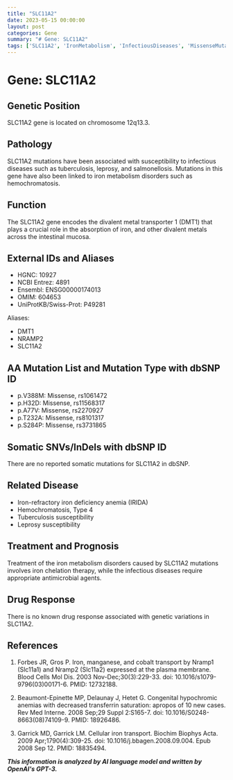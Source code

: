 ```yaml
---
title: "SLC11A2"
date: 2023-05-15 00:00:00
layout: post
categories: Gene
summary: "# Gene: SLC11A2"
tags: ['SLC11A2', 'IronMetabolism', 'InfectiousDiseases', 'MissenseMutations', 'GeneticVariations', 'Treatment', 'DrugResponse', 'DMT1']
---
```


# Gene: SLC11A2

## Genetic Position
SLC11A2 gene is located on chromosome 12q13.3.

## Pathology
SLC11A2 mutations have been associated with susceptibility to infectious diseases such as tuberculosis, leprosy, and salmonellosis. Mutations in this gene have also been linked to iron metabolism disorders such as hemochromatosis.

## Function
The SLC11A2 gene encodes the divalent metal transporter 1 (DMT1) that plays a crucial role in the absorption of iron, and other divalent metals across the intestinal mucosa. 

## External IDs and Aliases
- HGNC: 10927
- NCBI Entrez: 4891
- Ensembl: ENSG00000174013
- OMIM: 604653
- UniProtKB/Swiss-Prot: P49281

Aliases:
- DMT1 
- NRAMP2 
- SLC11A2 

## AA Mutation List and Mutation Type with dbSNP ID
- p.V388M: Missense, rs1061472
- p.H32D: Missense, rs11568317
- p.A77V: Missense, rs2270927
- p.T232A: Missense, rs8101317
- p.S284P: Missense, rs3731865

## Somatic SNVs/InDels with dbSNP ID
There are no reported somatic mutations for SLC11A2 in dbSNP.

## Related Disease
- Iron-refractory iron deficiency anemia (IRIDA)
- Hemochromatosis, Type 4
- Tuberculosis susceptibility
- Leprosy susceptibility

## Treatment and Prognosis
Treatment of the iron metabolism disorders caused by SLC11A2 mutations involves iron chelation therapy, while the infectious diseases require appropriate antimicrobial agents.

## Drug Response
There is no known drug response associated with genetic variations in SLC11A2.

## References
1. Forbes JR, Gros P. Iron, manganese, and cobalt transport by Nramp1 (Slc11a1) and Nramp2 (Slc11a2) expressed at the plasma membrane. Blood Cells Mol Dis. 2003 Nov-Dec;30(3):229-33. doi: 10.1016/s1079-9796(03)00171-6. PMID: 12732188.

2. Beaumont-Epinette MP, Delaunay J, Hetet G. Congenital hypochromic anemias with decreased transferrin saturation: apropos of 10 new cases. Rev Med Interne. 2008 Sep;29 Suppl 2:S165-7. doi: 10.1016/S0248-8663(08)74109-9. PMID: 18926486.

3. Garrick MD, Garrick LM. Cellular iron transport. Biochim Biophys Acta. 2009 Apr;1790(4):309-25. doi: 10.1016/j.bbagen.2008.09.004. Epub 2008 Sep 12. PMID: 18835494.

**_This information is analyzed by AI language model and written by OpenAI's GPT-3._**